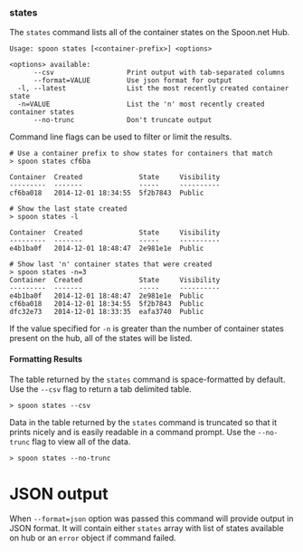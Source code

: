 ### states

The `states` command lists all of the container states on the Spoon.net Hub.  

```
Usage: spoon states [<container-prefix>] <options>

<options> available:
      --csv                  Print output with tab-separated columns
      --format=VALUE         Use json format for output
  -l, --latest               List the most recently created container state
  -n=VALUE                   List the 'n' most recently created container states
      --no-trunc             Don't truncate output
```

Command line flags can be used to filter or limit the results. 

```
# Use a container prefix to show states for containers that match
> spoon states cf6ba

Container  Created              State     Visibility
---------  -------              -----     ----------
cf6ba018   2014-12-01 18:34:55  5f2b7843  Public

# Show the last state created
> spoon states -l

Container  Created              State     Visibility
---------  -------              -----     ----------
e4b1ba0f   2014-12-01 18:48:47  2e981e1e  Public

# Show last 'n' container states that were created
> spoon states -n=3
Container  Created              State     Visibility
---------  -------              -----     ----------
e4b1ba0f   2014-12-01 18:48:47  2e981e1e  Public
cf6ba018   2014-12-01 18:34:55  5f2b7843  Public
dfc32e73   2014-12-01 18:33:35  eafa3740  Public
```

If the value specified for `-n` is greater than the number of container states present on the hub, all of the states will be listed. 

#### Formatting Results

The table returned by the `states` command is space-formatted by default. Use the `--csv` flag to return a tab delimited table. 

```
> spoon states --csv
```

Data in the table returned by the `states` command is truncated so that it prints nicely and is easily readable in a command prompt. Use the `--no-trunc` flag to view all of the data. 

```
> spoon states --no-trunc
```

# JSON output

When `--format=json` option was passed this command will provide output in JSON format. It will contain either `states` array with list of states available on hub or an `error` object if command failed.